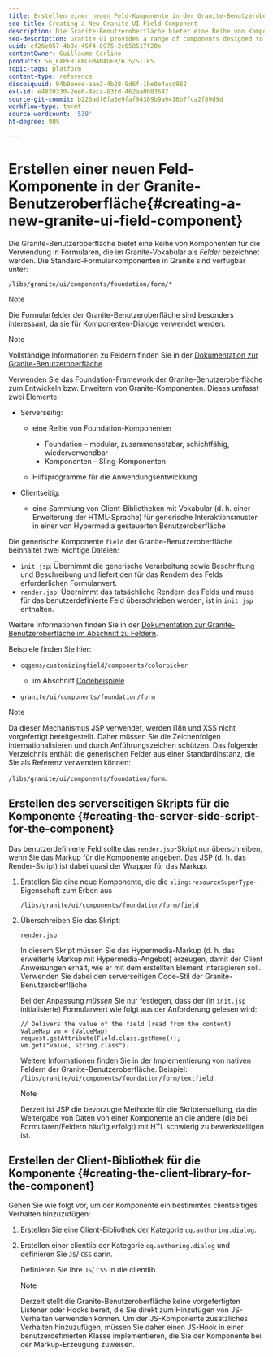 ```yaml
---
title: Erstellen einer neuen Feld-Komponente in der Granite-Benutzeroberfläche
seo-title: Creating a New Granite UI Field Component
description: Die Granite-Benutzeroberfläche bietet eine Reihe von Komponenten für die Verwendung in Formularen, die in Granite als „Felder“ bezeichnet werden.
seo-description: Granite UI provides a range of components designed to be used in forms, called fields
uuid: cf26e057-4b0c-45f4-8975-2c658517f20e
contentOwner: Guillaume Carlino
products: SG_EXPERIENCEMANAGER/6.5/SITES
topic-tags: platform
content-type: reference
discoiquuid: 94b9eeee-aae3-4b28-9d6f-1be0e4acd982
exl-id: e4820330-2ee6-4eca-83fd-462aa0b83647
source-git-commit: b220adf6fa3e9faf94389b9a9416b7fca2f89d9d
workflow-type: tm+mt
source-wordcount: '539'
ht-degree: 90%

---
```


# Erstellen einer neuen Feld-Komponente in der Granite-Benutzeroberfläche{#creating-a-new-granite-ui-field-component}

Die Granite-Benutzeroberfläche bietet eine Reihe von Komponenten für die Verwendung in Formularen, die im Granite-Vokabular als *Felder* bezeichnet werden. Die Standard-Formularkomponenten in Granite sind verfügbar unter:

`/libs/granite/ui/components/foundation/form/*`

>[!NOTE]
>
>Die Formularfelder der Granite-Benutzeroberfläche sind besonders interessant, da sie für [Komponenten-Dialoge](/help/sites-developing/developing-components.md) verwendet werden.

>[!NOTE]
>
>Vollständige Informationen zu Feldern finden Sie in der [Dokumentation zur Granite-Benutzeroberfläche](https://helpx.adobe.com/de/experience-manager/6-5/sites/developing/using/reference-materials/granite-ui/api/index.html).

Verwenden Sie das Foundation-Framework der Granite-Benutzeroberfläche zum Entwickeln bzw. Erweitern von Granite-Komponenten. Dieses umfasst zwei Elemente:

* Serverseitig:

   * eine Reihe von Foundation-Komponenten

      * Foundation – modular, zusammensetzbar, schichtfähig, wiederverwendbar
      * Komponenten – Sling-Komponenten
   * Hilfsprogramme für die Anwendungsentwicklung


* Clientseitig:

   * eine Sammlung von Client-Bibliotheken mit Vokabular (d. h. einer Erweiterung der HTML-Sprache) für generische Interaktionsmuster in einer von Hypermedia gesteuerten Benutzeroberfläche

Die generische Komponente `field` der Granite-Benutzeroberfläche beinhaltet zwei wichtige Dateien:

* `init.jsp`: Übernimmt die generische Verarbeitung sowie Beschriftung und Beschreibung und liefert den für das Rendern des Felds erforderlichen Formularwert.
* `render.jsp`: Übernimmt das tatsächliche Rendern des Felds und muss für das benutzerdefinierte Feld überschrieben werden; ist in `init.jsp` enthalten.

Weitere Informationen finden Sie in der [Dokumentation zur Granite-Benutzeroberfläche im Abschnitt zu Feldern](https://helpx.adobe.com/experience-manager/6-5/sites/developing/using/reference-materials/granite-ui/api/jcr_root/libs/granite/ui/components/foundation/form/field/index.html).

Beispiele finden Sie hier:

* `cqgems/customizingfield/components/colorpicker`

   * im Abschnitt [Codebeispiele](/help/sites-developing/developing-components-samples.md#code-sample-how-to-customize-dialog-fields)

* `granite/ui/components/foundation/form`

>[!NOTE]
>
>Da dieser Mechanismus JSP verwendet, werden i18n und XSS nicht vorgefertigt bereitgestellt. Daher müssen Sie die Zeichenfolgen internationalisieren und durch Anführungszeichen schützen. Das folgende Verzeichnis enthält die generischen Felder aus einer Standardinstanz, die Sie als Referenz verwenden können:
>
>`/libs/granite/ui/components/foundation/form`.

## Erstellen des serverseitigen Skripts für die Komponente {#creating-the-server-side-script-for-the-component}

Das benutzerdefinierte Feld sollte das `render.jsp`-Skript nur überschreiben, wenn Sie das Markup für die Komponente angeben. Das JSP (d. h. das Render-Skript) ist dabei quasi der Wrapper für das Markup.

1. Erstellen Sie eine neue Komponente, die die `sling:resourceSuperType`-Eigenschaft zum Erben aus

   `/libs/granite/ui/components/foundation/form/field`

1. Überschreiben Sie das Skript:

   `render.jsp`

   In diesem Skript müssen Sie das Hypermedia-Markup (d. h. das erweiterte Markup mit Hypermedia-Angebot) erzeugen, damit der Client Anweisungen erhält, wie er mit dem erstellten Element interagieren soll. Verwenden Sie dabei den serverseitigen Code-Stil der Granite-Benutzeroberfläche

   Bei der Anpassung *müssen* Sie nur festlegen, dass der (in `init.jsp` initialisierte) Formularwert wie folgt aus der Anforderung gelesen wird:

   ```
   // Delivers the value of the field (read from the content)
   ValueMap vm = (ValueMap) request.getAttribute(Field.class.getName());
   vm.get("value, String.class");
   ```

   Weitere Informationen finden Sie in der Implementierung von nativen Feldern der Granite-Benutzeroberfläche. Beispiel: `/libs/granite/ui/components/foundation/form/textfield`.

   >[!NOTE]
   >
   >Derzeit ist JSP die bevorzugte Methode für die Skripterstellung, da die Weitergabe von Daten von einer Komponente an die andere (die bei Formularen/Feldern häufig erfolgt) mit HTL schwierig zu bewerkstelligen ist.

## Erstellen der Client-Bibliothek für die Komponente {#creating-the-client-library-for-the-component}

Gehen Sie wie folgt vor, um der Komponente ein bestimmtes clientseitiges Verhalten hinzuzufügen:

1. Erstellen Sie eine Client-Bibliothek der Kategorie `cq.authoring.dialog`.
1. Erstellen einer clientlib der Kategorie `cq.authoring.dialog` und definieren Sie `JS`/ `CSS` darin.

   Definieren Sie Ihre `JS`/ `CSS` in die clientlib.

   >[!NOTE]
   >
   >Derzeit stellt die Granite-Benutzeroberfläche keine vorgefertigten Listener oder Hooks bereit, die Sie direkt zum Hinzufügen von JS-Verhalten verwenden können. Um der JS-Komponente zusätzliches Verhalten hinzuzufügen, müssen Sie daher einen JS-Hook in einer benutzerdefinierten Klasse implementieren, die Sie der Komponente bei der Markup-Erzeugung zuweisen.
